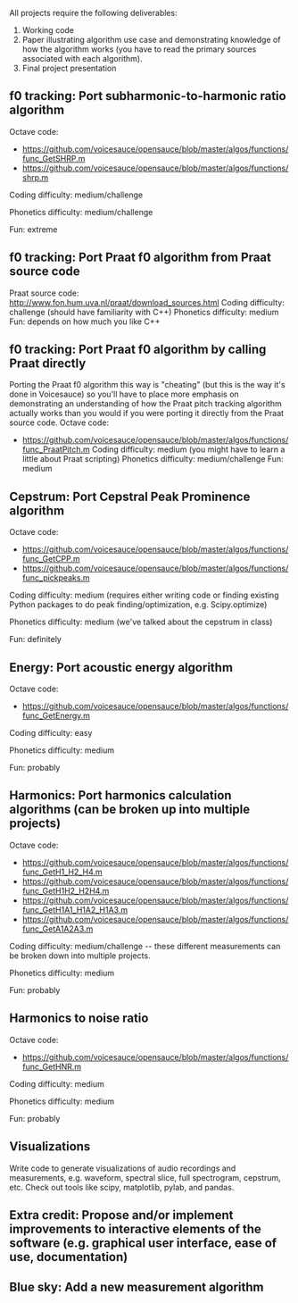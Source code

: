All projects require the following deliverables:

1. Working code
2. Paper illustrating algorithm use case and demonstrating knowledge of how the algorithm works (you have to read the primary sources associated with each algorithm).
3. Final project presentation

## f0 tracking: Port subharmonic-to-harmonic ratio algorithm
Octave code: 
* https://github.com/voicesauce/opensauce/blob/master/algos/functions/func_GetSHRP.m
* https://github.com/voicesauce/opensauce/blob/master/algos/functions/shrp.m

Coding difficulty: medium/challenge

Phonetics difficulty: medium/challenge

Fun: extreme

## f0 tracking: Port Praat f0 algorithm from Praat source code
Praat source code: http://www.fon.hum.uva.nl/praat/download_sources.html
Coding difficulty: challenge (should have familiarity with C++)
Phonetics difficulty: medium
Fun: depends on how much you like C++

## f0 tracking: Port Praat f0 algorithm by calling Praat directly
Porting the Praat f0 algorithm this way is "cheating" (but this is the way it's done in Voicesauce) so you'll have to place more emphasis on demonstrating an understanding of how the Praat pitch tracking algorithm actually works than you would if you were porting it directly from the Praat source code. 
Octave code:
* https://github.com/voicesauce/opensauce/blob/master/algos/functions/func_PraatPitch.m
Coding difficulty: medium (you might have to learn a little about Praat scripting)
Phonetics difficulty: medium/challenge
Fun: medium


## Cepstrum: Port Cepstral Peak Prominence algorithm
Octave code: 
* https://github.com/voicesauce/opensauce/blob/master/algos/functions/func_GetCPP.m
* https://github.com/voicesauce/opensauce/blob/master/algos/functions/func_pickpeaks.m

Coding difficulty: medium (requires either writing code or finding existing Python packages to do peak finding/optimization, e.g. Scipy.optimize)

Phonetics difficulty: medium (we've talked about the cepstrum in class)

Fun: definitely

## Energy: Port acoustic energy algorithm
Octave code: 
* https://github.com/voicesauce/opensauce/blob/master/algos/functions/func_GetEnergy.m

Coding difficulty: easy   

Phonetics difficulty: medium

Fun: probably


## Harmonics: Port harmonics calculation algorithms (can be broken up into multiple projects)
Octave code:
* https://github.com/voicesauce/opensauce/blob/master/algos/functions/func_GetH1_H2_H4.m
* https://github.com/voicesauce/opensauce/blob/master/algos/functions/func_GetH1H2_H2H4.m
* https://github.com/voicesauce/opensauce/blob/master/algos/functions/func_GetH1A1_H1A2_H1A3.m
* https://github.com/voicesauce/opensauce/blob/master/algos/functions/func_GetA1A2A3.m

Coding difficulty: medium/challenge -- these different measurements can be broken down into multiple projects. 

Phonetics difficulty: medium

Fun: probably

## Harmonics to noise ratio
Octave code:
* https://github.com/voicesauce/opensauce/blob/master/algos/functions/func_GetHNR.m

Coding difficulty: medium

Phonetics difficulty: medium

Fun: probably

## Visualizations
Write code to generate visualizations of audio recordings and measurements, e.g. waveform, spectral slice, full spectrogram, cepstrum, etc. Check out tools like scipy, matplotlib, pylab, and pandas. 

## Extra credit: Propose and/or implement improvements to interactive elements of the software (e.g. graphical user interface, ease of use, documentation)

## Blue sky: Add a new measurement algorithm




